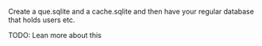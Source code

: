 Create a que.sqlite and a cache.sqlite and then have your regular database
that holds users etc.

TODO: Lean more about this
